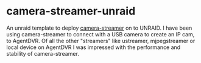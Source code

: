 # camera-streamer-unraid
An unraid template to deploy [camera-streamer](https://github.com/ayufan/camera-streamer) on to UNRAID.
I have been using camera-streamer to connect with a USB camera to create an IP cam, to AgentDVR.
Of all the other "streamers" like ustreamer, mjpegstreamer or local device on AgentDVR I was impressed
with the performance and stability of camera-streamer.
